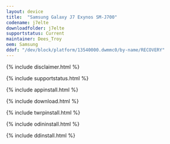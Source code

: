```yaml
---
layout: device
title:  "Samsung Galaxy J7 Exynos SM-J700"
codename: j7elte
downloadfolder: j7elte
supportstatus: Current
maintainer: Dees_Troy
oem: Samsung
ddof: "/dev/block/platform/13540000.dwmmc0/by-name/RECOVERY"
---
```


{% include disclaimer.html %}

{% include supportstatus.html %}

{% include appinstall.html %}

{% include download.html %}

{% include twrpinstall.html %}

{% include odininstall.html %}

{% include ddinstall.html %}
